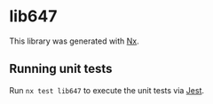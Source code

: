 # lib647

This library was generated with [Nx](https://nx.dev).

## Running unit tests

Run `nx test lib647` to execute the unit tests via [Jest](https://jestjs.io).
